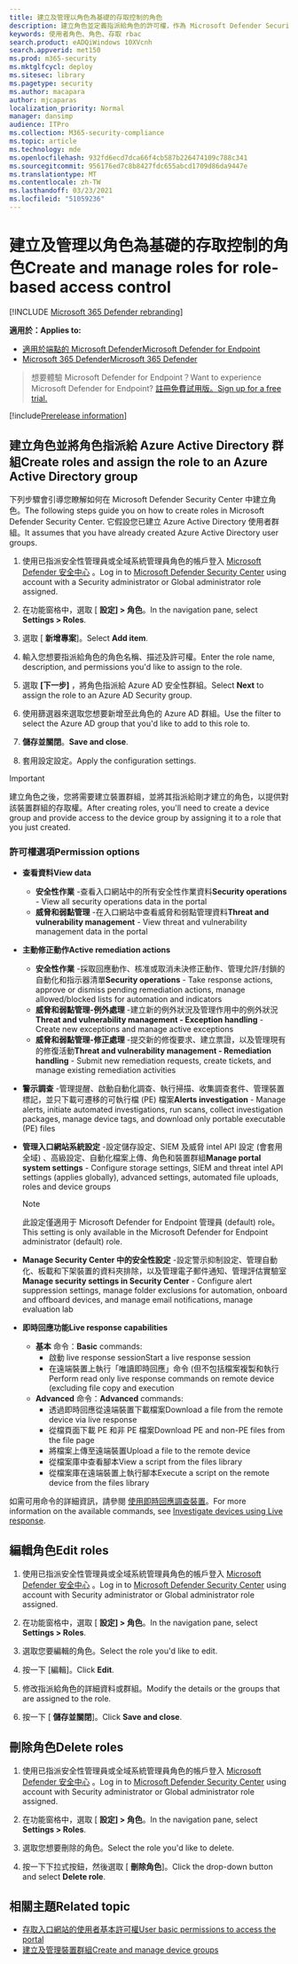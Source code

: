 ```yaml
---
title: 建立及管理以角色為基礎的存取控制的角色
description: 建立角色並定義指派給角色的許可權，作為 Microsoft Defender Security Center 中角色型存取控制執行的一部分。
keywords: 使用者角色、角色、存取 rbac
search.product: eADQiWindows 10XVcnh
search.appverid: met150
ms.prod: m365-security
ms.mktglfcycl: deploy
ms.sitesec: library
ms.pagetype: security
ms.author: macapara
author: mjcaparas
localization_priority: Normal
manager: dansimp
audience: ITPro
ms.collection: M365-security-compliance
ms.topic: article
ms.technology: mde
ms.openlocfilehash: 932fd6ecd7dca66f4cb587b226474109c788c341
ms.sourcegitcommit: 956176ed7c8b8427fdc655abcd1709d86da9447e
ms.translationtype: MT
ms.contentlocale: zh-TW
ms.lasthandoff: 03/23/2021
ms.locfileid: "51059236"
---
```

# <a name="create-and-manage-roles-for-role-based-access-control"></a><span data-ttu-id="80dda-104">建立及管理以角色為基礎的存取控制的角色</span><span class="sxs-lookup"><span data-stu-id="80dda-104">Create and manage roles for role-based access control</span></span>

[!INCLUDE [Microsoft 365 Defender rebranding](../../includes/microsoft-defender.md)]

<span data-ttu-id="80dda-105">**適用於：**</span><span class="sxs-lookup"><span data-stu-id="80dda-105">**Applies to:**</span></span>
- [<span data-ttu-id="80dda-106">適用於端點的 Microsoft Defender</span><span class="sxs-lookup"><span data-stu-id="80dda-106">Microsoft Defender for Endpoint</span></span>](https://go.microsoft.com/fwlink/?linkid=2154037)
- [<span data-ttu-id="80dda-107">Microsoft 365 Defender</span><span class="sxs-lookup"><span data-stu-id="80dda-107">Microsoft 365 Defender</span></span>](https://go.microsoft.com/fwlink/?linkid=2118804)

><span data-ttu-id="80dda-108">想要體驗 Microsoft Defender for Endpoint？</span><span class="sxs-lookup"><span data-stu-id="80dda-108">Want to experience Microsoft Defender for Endpoint?</span></span> [<span data-ttu-id="80dda-109">註冊免費試用版。</span><span class="sxs-lookup"><span data-stu-id="80dda-109">Sign up for a free trial.</span></span>](https://www.microsoft.com/microsoft-365/windows/microsoft-defender-atp?ocid=docs-wdatp-roles-abovefoldlink)

[!include[Prerelease information](../../includes/prerelease.md)]

## <a name="create-roles-and-assign-the-role-to-an-azure-active-directory-group"></a><span data-ttu-id="80dda-110">建立角色並將角色指派給 Azure Active Directory 群組</span><span class="sxs-lookup"><span data-stu-id="80dda-110">Create roles and assign the role to an Azure Active Directory group</span></span>

<span data-ttu-id="80dda-111">下列步驟會引導您瞭解如何在 Microsoft Defender Security Center 中建立角色。</span><span class="sxs-lookup"><span data-stu-id="80dda-111">The following steps guide you on how to create roles in Microsoft Defender Security Center.</span></span> <span data-ttu-id="80dda-112">它假設您已建立 Azure Active Directory 使用者群組。</span><span class="sxs-lookup"><span data-stu-id="80dda-112">It assumes that you have already created Azure Active Directory user groups.</span></span>

1. <span data-ttu-id="80dda-113">使用已指派安全性管理員或全域系統管理員角色的帳戶登入 [Microsoft Defender 安全中心](https://securitycenter.windows.com/) 。</span><span class="sxs-lookup"><span data-stu-id="80dda-113">Log in to [Microsoft Defender Security Center](https://securitycenter.windows.com/) using account with a Security administrator or Global administrator role assigned.</span></span>

2. <span data-ttu-id="80dda-114">在功能窗格中，選取 [ **設定] > 角色**。</span><span class="sxs-lookup"><span data-stu-id="80dda-114">In the navigation pane, select **Settings > Roles**.</span></span>

3. <span data-ttu-id="80dda-115">選取 [ **新增專案**]。</span><span class="sxs-lookup"><span data-stu-id="80dda-115">Select **Add item**.</span></span>

4. <span data-ttu-id="80dda-116">輸入您想要指派給角色的角色名稱、描述及許可權。</span><span class="sxs-lookup"><span data-stu-id="80dda-116">Enter the role name, description, and permissions you'd like to assign to the role.</span></span>

5. <span data-ttu-id="80dda-117">選取 **[下一步]** ，將角色指派給 Azure AD 安全性群組。</span><span class="sxs-lookup"><span data-stu-id="80dda-117">Select **Next** to assign the role to an Azure AD Security group.</span></span>

6. <span data-ttu-id="80dda-118">使用篩選器來選取您想要新增至此角色的 Azure AD 群組。</span><span class="sxs-lookup"><span data-stu-id="80dda-118">Use the filter to select the Azure AD group that you'd like to add to this role to.</span></span>

7. <span data-ttu-id="80dda-119">**儲存並關閉**。</span><span class="sxs-lookup"><span data-stu-id="80dda-119">**Save and close**.</span></span>

8. <span data-ttu-id="80dda-120">套用設定設定。</span><span class="sxs-lookup"><span data-stu-id="80dda-120">Apply the configuration settings.</span></span>

> [!IMPORTANT]
> <span data-ttu-id="80dda-121">建立角色之後，您將需要建立裝置群組，並將其指派給剛才建立的角色，以提供對該裝置群組的存取權。</span><span class="sxs-lookup"><span data-stu-id="80dda-121">After creating roles, you'll need to create a device group and provide access to the device group by assigning it to a role that you just created.</span></span>

### <a name="permission-options"></a><span data-ttu-id="80dda-122">許可權選項</span><span class="sxs-lookup"><span data-stu-id="80dda-122">Permission options</span></span>

- <span data-ttu-id="80dda-123">**查看資料**</span><span class="sxs-lookup"><span data-stu-id="80dda-123">**View data**</span></span>
    - <span data-ttu-id="80dda-124">**安全性作業** -查看入口網站中的所有安全性作業資料</span><span class="sxs-lookup"><span data-stu-id="80dda-124">**Security operations** - View all security operations data in the portal</span></span>
    - <span data-ttu-id="80dda-125">**威脅和弱點管理** -在入口網站中查看威脅和弱點管理資料</span><span class="sxs-lookup"><span data-stu-id="80dda-125">**Threat and vulnerability management** - View threat and vulnerability management data in the portal</span></span>

- <span data-ttu-id="80dda-126">**主動修正動作**</span><span class="sxs-lookup"><span data-stu-id="80dda-126">**Active remediation actions**</span></span>
    - <span data-ttu-id="80dda-127">**安全性作業** -採取回應動作、核准或取消未決修正動作、管理允許/封鎖的自動化和指示器清單</span><span class="sxs-lookup"><span data-stu-id="80dda-127">**Security operations** - Take response actions, approve or dismiss pending remediation actions, manage allowed/blocked lists for automation and indicators</span></span>
    - <span data-ttu-id="80dda-128">**威脅和弱點管理-例外處理** -建立新的例外狀況及管理作用中的例外狀況</span><span class="sxs-lookup"><span data-stu-id="80dda-128">**Threat and vulnerability management - Exception handling** - Create new exceptions and manage active exceptions</span></span>
    - <span data-ttu-id="80dda-129">**威脅和弱點管理-修正處理** -提交新的修復要求、建立票證，以及管理現有的修復活動</span><span class="sxs-lookup"><span data-stu-id="80dda-129">**Threat and vulnerability management - Remediation handling** - Submit new remediation requests, create tickets, and manage existing remediation activities</span></span>

- <span data-ttu-id="80dda-130">**警示調查** -管理提醒、啟動自動化調查、執行掃描、收集調查套件、管理裝置標記，並只下載可遷移的可執行檔 (PE) 檔案</span><span class="sxs-lookup"><span data-stu-id="80dda-130">**Alerts investigation** - Manage alerts, initiate automated investigations, run scans, collect investigation packages, manage device tags, and download only portable executable (PE) files</span></span> 

- <span data-ttu-id="80dda-131">**管理入口網站系統設定** -設定儲存設定、SIEM 及威脅 intel API 設定 (會套用全域) 、高級設定、自動化檔案上傳、角色和裝置群組</span><span class="sxs-lookup"><span data-stu-id="80dda-131">**Manage portal system settings** - Configure storage settings, SIEM and threat intel API settings (applies globally), advanced settings, automated file uploads, roles and device groups</span></span>

    > [!NOTE]
    > <span data-ttu-id="80dda-132">此設定僅適用于 Microsoft Defender for Endpoint 管理員 (default) role。</span><span class="sxs-lookup"><span data-stu-id="80dda-132">This setting is only available in the Microsoft Defender for Endpoint administrator (default) role.</span></span>

- <span data-ttu-id="80dda-133">**Manage Security Center 中的安全性設定** -設定警示抑制設定、管理自動化、板載和下架裝置的資料夾排除，以及管理電子郵件通知、管理評估實驗室</span><span class="sxs-lookup"><span data-stu-id="80dda-133">**Manage security settings in Security Center** - Configure alert suppression settings, manage folder exclusions for automation, onboard and offboard devices, and manage email notifications, manage evaluation lab</span></span>

- <span data-ttu-id="80dda-134">**即時回應功能**</span><span class="sxs-lookup"><span data-stu-id="80dda-134">**Live response capabilities**</span></span>
    - <span data-ttu-id="80dda-135">**基本** 命令：</span><span class="sxs-lookup"><span data-stu-id="80dda-135">**Basic** commands:</span></span>
        - <span data-ttu-id="80dda-136">啟動 live response session</span><span class="sxs-lookup"><span data-stu-id="80dda-136">Start a live response session</span></span>
        - <span data-ttu-id="80dda-137">在遠端裝置上執行「唯讀即時回應」命令 (但不包括檔案複製和執行</span><span class="sxs-lookup"><span data-stu-id="80dda-137">Perform read only live response commands on remote device (excluding file copy and execution</span></span>
    - <span data-ttu-id="80dda-138">**Advanced** 命令：</span><span class="sxs-lookup"><span data-stu-id="80dda-138">**Advanced** commands:</span></span>
        - <span data-ttu-id="80dda-139">透過即時回應從遠端裝置下載檔案</span><span class="sxs-lookup"><span data-stu-id="80dda-139">Download a file from the remote device via live response</span></span>
        - <span data-ttu-id="80dda-140">從檔頁面下載 PE 和非 PE 檔案</span><span class="sxs-lookup"><span data-stu-id="80dda-140">Download PE and non-PE files from the file page</span></span>
        - <span data-ttu-id="80dda-141">將檔案上傳至遠端裝置</span><span class="sxs-lookup"><span data-stu-id="80dda-141">Upload a file to the remote device</span></span>
        - <span data-ttu-id="80dda-142">從檔案庫中查看腳本</span><span class="sxs-lookup"><span data-stu-id="80dda-142">View a script from the files library</span></span>
        - <span data-ttu-id="80dda-143">從檔案庫在遠端裝置上執行腳本</span><span class="sxs-lookup"><span data-stu-id="80dda-143">Execute a script on the remote device from the files library</span></span>

<span data-ttu-id="80dda-144">如需可用命令的詳細資訊，請參閱 [使用即時回應調查裝置](live-response.md)。</span><span class="sxs-lookup"><span data-stu-id="80dda-144">For more information on the available commands, see [Investigate devices using Live response](live-response.md).</span></span>
  
## <a name="edit-roles"></a><span data-ttu-id="80dda-145">編輯角色</span><span class="sxs-lookup"><span data-stu-id="80dda-145">Edit roles</span></span>

1. <span data-ttu-id="80dda-146">使用已指派安全性管理員或全域系統管理員角色的帳戶登入 [Microsoft Defender 安全中心](https://securitycenter.windows.com/) 。</span><span class="sxs-lookup"><span data-stu-id="80dda-146">Log in to [Microsoft Defender Security Center](https://securitycenter.windows.com/) using account with Security administrator or Global administrator role assigned.</span></span>

2. <span data-ttu-id="80dda-147">在功能窗格中，選取 [ **設定] > 角色**。</span><span class="sxs-lookup"><span data-stu-id="80dda-147">In the navigation pane, select **Settings > Roles**.</span></span>

3. <span data-ttu-id="80dda-148">選取您要編輯的角色。</span><span class="sxs-lookup"><span data-stu-id="80dda-148">Select the role you'd like to edit.</span></span>

4. <span data-ttu-id="80dda-149">按一下 [編輯]。</span><span class="sxs-lookup"><span data-stu-id="80dda-149">Click **Edit**.</span></span>

5. <span data-ttu-id="80dda-150">修改指派給角色的詳細資料或群組。</span><span class="sxs-lookup"><span data-stu-id="80dda-150">Modify the details or the groups that are assigned to the role.</span></span> 

6. <span data-ttu-id="80dda-151">按一下 [ **儲存並關閉**]。</span><span class="sxs-lookup"><span data-stu-id="80dda-151">Click **Save and close**.</span></span>

## <a name="delete-roles"></a><span data-ttu-id="80dda-152">刪除角色</span><span class="sxs-lookup"><span data-stu-id="80dda-152">Delete roles</span></span>

1. <span data-ttu-id="80dda-153">使用已指派安全性管理員或全域系統管理員角色的帳戶登入 [Microsoft Defender 安全中心](https://securitycenter.windows.com/) 。</span><span class="sxs-lookup"><span data-stu-id="80dda-153">Log in to [Microsoft Defender Security Center](https://securitycenter.windows.com/) using account with Security administrator or Global administrator role assigned.</span></span>

2. <span data-ttu-id="80dda-154">在功能窗格中，選取 [ **設定] > 角色**。</span><span class="sxs-lookup"><span data-stu-id="80dda-154">In the navigation pane, select **Settings > Roles**.</span></span>

3. <span data-ttu-id="80dda-155">選取您想要刪除的角色。</span><span class="sxs-lookup"><span data-stu-id="80dda-155">Select the role you'd like to delete.</span></span>

4. <span data-ttu-id="80dda-156">按一下下拉式按鈕，然後選取 [ **刪除角色**]。</span><span class="sxs-lookup"><span data-stu-id="80dda-156">Click the drop-down button and select **Delete role**.</span></span>

## <a name="related-topic"></a><span data-ttu-id="80dda-157">相關主題</span><span class="sxs-lookup"><span data-stu-id="80dda-157">Related topic</span></span>

- [<span data-ttu-id="80dda-158">存取入口網站的使用者基本許可權</span><span class="sxs-lookup"><span data-stu-id="80dda-158">User basic permissions to access the portal</span></span>](basic-permissions.md)
- [<span data-ttu-id="80dda-159">建立及管理裝置群組</span><span class="sxs-lookup"><span data-stu-id="80dda-159">Create and manage device groups</span></span>](machine-groups.md)
